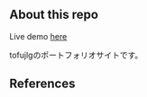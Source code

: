 ## About this repo
Live demo [here](https://tofujlg.github.io./)

tofujlgのポートフォリオサイトです。

## References